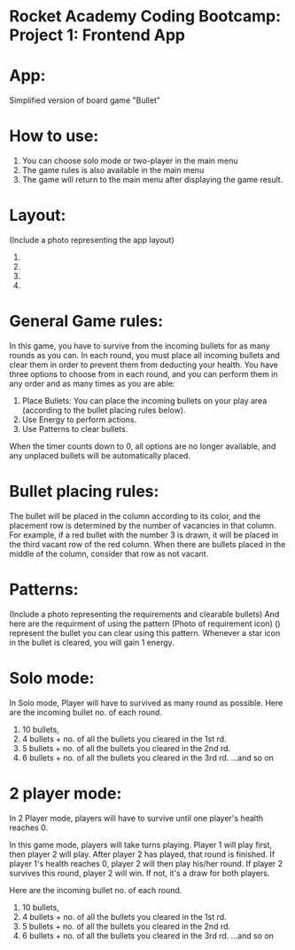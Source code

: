 # Rocket Academy Coding Bootcamp: Project 1: Frontend App

# App:

Simplified version of board game "Bullet"

# How to use:

1. You can choose solo mode or two-player in the main menu
2. The game rules is also available in the main menu
3. The game will return to the main menu after displaying the game result.

# Layout:

(Include a photo representing the app layout)

1.
2.
3.
4.

# General Game rules:

In this game, you have to survive from the incoming bullets for as many rounds as you can.
In each round, you must place all incoming bullets and clear them in order to prevent them from deducting your health.
You have three options to choose from in each round, and you can perform them in any order and as many times as you are able:

1. Place Bullets: You can place the incoming bullets on your play area (according to the bullet placing rules below).
2. Use Energy to perform actions.
3. Use Patterns to clear bullets.

When the timer counts down to 0, all options are no longer available, and any unplaced bullets will be automatically placed.

# Bullet placing rules:

The bullet will be placed in the column according to its color, and the placement row is determined by the number of vacancies in that column. For example, if a red bullet with the number 3 is drawn, it will be placed in the third vacant row of the red column. When there are bullets placed in the middle of the column, consider that row as not vacant.

# Patterns:

(Include a photo representing the requirements and clearable bullets)
And here are the requirment of using the pattern
(Photo of requirement icon)
() represent the bullet you can clear using this pattern.
Whenever a star icon in the bullet is cleared, you will gain 1 energy.

# Solo mode:

In Solo mode, Player will have to survived as many round as possible.
Here are the incoming bullet no. of each round.

1. 10 bullets,
2. 4 bullets + no. of all the bullets you cleared in the 1st rd.
3. 5 bullets + no. of all the bullets you cleared in the 2nd rd.
4. 6 bullets + no. of all the bullets you cleared in the 3rd rd.
   ...and so on

# 2 player mode:

In 2 Player mode, players will have to survive until one player's health reaches 0.

In this game mode, players will take turns playing.
Player 1 will play first, then player 2 will play.
After player 2 has played, that round is finished.
If player 1's health reaches 0, player 2 will then play his/her round. If player 2 survives this round, player 2 will win. If not, it's a draw for both players.

Here are the incoming bullet no. of each round.

1. 10 bullets,
2. 4 bullets + no. of all the bullets you cleared in the 1st rd.
3. 5 bullets + no. of all the bullets you cleared in the 2nd rd.
4. 6 bullets + no. of all the bullets you cleared in the 3rd rd.
   ...and so on
